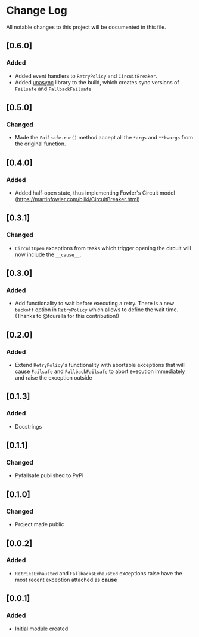 # Change Log
All notable changes to this project will be documented in this file.

## [0.6.0]
### Added
- Added event handlers to `RetryPolicy` and `CircuitBreaker`.
- Added [unasync](https://unasync.readthedocs.io/en/latest/) library to the build, which creates sync versions of `Failsafe` and `FallbackFailsafe`

## [0.5.0]
### Changed
- Made the ``Failsafe.run()`` method accept all the ``*args`` and ``**kwargs`` from the original function.

## [0.4.0]
### Added
- Added half-open state, thus implementing Fowler's Circuit model (https://martinfowler.com/bliki/CircuitBreaker.html)

## [0.3.1]
### Changed
- `CircuitOpen` exceptions from tasks which trigger opening the circuit will now include the `__cause__`.

## [0.3.0]
### Added
- Add functionality to wait before executing a retry. There is a new `backoff` option in `RetryPolicy` which allows to define the wait time. (Thanks to @fcurella for this contribution!)

## [0.2.0]
### Added
- Extend `RetryPolicy`'s functionality with abortable exceptions that will cause `Failsafe` and `FallbackFailsafe` to abort execution immediately and raise the exception outside

## [0.1.3]
### Added
- Docstrings

## [0.1.1]
### Changed
- Pyfailsafe published to PyPI

## [0.1.0]
### Changed
- Project made public

## [0.0.2]
### Added
- `RetriesExhausted` and `FallbacksExhausted` exceptions raise have the most recent exception attached as __cause__

## [0.0.1]
### Added
- Initial module created
